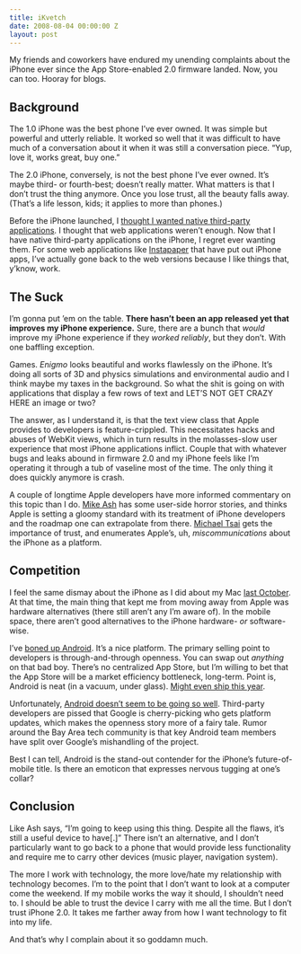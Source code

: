 ```yaml
---
title: iKvetch
date: 2008-08-04 00:00:00 Z
layout: post
---
```





My friends and coworkers have endured my unending complaints about the iPhone ever since the App Store-enabled 2.0 firmware landed. Now, you can too. Hooray for blogs.

Background
----------

The 1.0 iPhone was the best phone I’ve ever owned. It was simple but powerful and utterly reliable. It worked so well that it was difficult to have much of a conversation about it when it was still a conversation piece. “Yup, love it, works great, buy one.”

The 2.0 iPhone, conversely, is not the best phone I’ve ever owned. It’s maybe third- or fourth-best; doesn’t really matter. What matters is that I don’t trust the thing anymore. Once you lose trust, all the beauty falls away. (That’s a life lesson, kids; it applies to more than phones.)

Before the iPhone launched, I [thought I wanted native third-party applications](http://www.al3x.net/2007/01/what-closed-iphone-means_11.html). I thought that web applications weren’t enough. Now that I have native third-party applications on the iPhone, I regret ever wanting them. For some web applications like [Instapaper](http://www.instapaper.com/) that have put out iPhone apps, I’ve actually gone back to the web versions because I like things that, y’know, work.

The Suck
--------

I’m gonna put ’em on the table. **There hasn’t been an app released yet that improves my iPhone experience.** Sure, there are a bunch that *would* improve my iPhone experience if they *worked reliably*, but they don’t. With one baffling exception.

Games. *Enigmo* looks beautiful and works flawlessly on the iPhone. It’s doing all sorts of 3D and physics simulations and environmental audio and I think maybe my taxes in the background. So what the shit is going on with applications that display a few rows of text and LET’S NOT GET CRAZY HERE an image or two?

The answer, as I understand it, is that the text view class that Apple provides to developers is feature-crippled. This necessitates hacks and abuses of WebKit views, which in turn results in the molasses-slow user experience that most iPhone applications inflict. Couple that with whatever bugs and leaks abound in firmware 2.0 and my iPhone feels like I’m operating it through a tub of vaseline most of the time. The only thing it does quickly anymore is crash.

A couple of longtime Apple developers have more informed commentary on this topic than I do. [Mike Ash](http://www.mikeash.com/?page=pyblog/welcome-to-iphone-your-crappy-mac-of-tomorrow-today.html) has some user-side horror stories, and thinks Apple is setting a gloomy standard with its treatment of iPhone developers and the roadmap one can extrapolate from there. [Michael Tsai](http://mjtsai.com/blog/2008/08/03/welcome-to-iphone/) gets the importance of trust, and enumerates Apple’s, uh, *miscommunications* about the iPhone as a platform.

Competition
-----------

I feel the same dismay about the iPhone as I did about my Mac [last October](http://www.al3x.net/2007/10/if-i-didn-use-mac.html). At that time, the main thing that kept me from moving away from Apple was hardware alternatives (there still aren’t any I’m aware of). In the mobile space, there aren’t good alternatives to the iPhone hardware- *or* software-wise.

I’ve [boned up Android](http://www.juixe.com/techknow/index.php/2008/06/13/google-io-android/). It’s a nice platform. The primary selling point to developers is through-and-through openness. You can swap out *anything* on that bad boy. There’s no centralized App Store, but I’m willing to bet that the App Store will be a market efficiency bottleneck, long-term. Point is, Android is neat (in a vacuum, under glass). [Might even ship this year](http://www.pocket-lint.co.uk/news/news.phtml/16610/17634/htc-confirms-android-handsets-schedule.phtml).

Unfortunately, [Android doesn’t seem to be going so well](http://www.washingtonpost.com/wp-dyn/content/article/2008/07/14/AR2008071401406.html). Third-party developers are pissed that Google is cherry-picking who gets platform updates, which makes the openness story more of a fairy tale. Rumor around the Bay Area tech community is that key Android team members have split over Google’s mishandling of the project.

Best I can tell, Android is the stand-out contender for the iPhone’s future-of-mobile title. Is there an emoticon that expresses nervous tugging at one’s collar?

Conclusion
----------

Like Ash says, “I’m going to keep using this thing. Despite all the flaws, it’s still a useful device to have[.]” There isn’t an alternative, and I don’t particularly want to go back to a phone that would provide less functionality and require me to carry other devices (music player, navigation system).

The more I work with technology, the more love/hate my relationship with technology becomes. I’m to the point that I don’t want to look at a computer come the weekend. If my mobile works the way it should, I shouldn’t need to. I should be able to trust the device I carry with me all the time. But I don’t trust iPhone 2.0. It takes me farther away from how I want technology to fit into my life.

And that’s why I complain about it so goddamn much.
